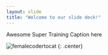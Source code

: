 ```yaml
---
layout: slide
title: "Welcome to our slide deck!"
---
```


Awesome Super Training Caption here

![femalecodertocat](https://octodex.github.com/images/femalecodertocat.png)
{: .center}
